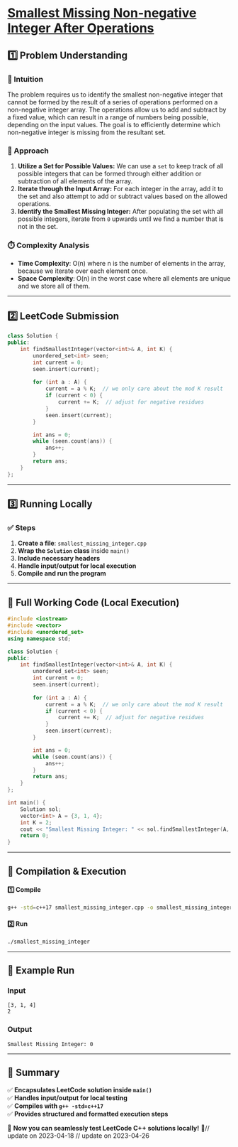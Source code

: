 # **[Smallest Missing Non-negative Integer After Operations](https://leetcode.com/problems/smallest-missing-non-negative-integer-after-operations/description/)**  

## **1️⃣ Problem Understanding**  
### **📌 Intuition**  
The problem requires us to identify the smallest non-negative integer that cannot be formed by the result of a series of operations performed on a non-negative integer array. The operations allow us to add and subtract by a fixed value, which can result in a range of numbers being possible, depending on the input values. The goal is to efficiently determine which non-negative integer is missing from the resultant set.

### **🚀 Approach**  
1. **Utilize a Set for Possible Values:** We can use a `set` to keep track of all possible integers that can be formed through either addition or subtraction of all elements of the array.
2. **Iterate through the Input Array:** For each integer in the array, add it to the set and also attempt to add or subtract values based on the allowed operations.
3. **Identify the Smallest Missing Integer:** After populating the set with all possible integers, iterate from `0` upwards until we find a number that is not in the set.

### **⏱️ Complexity Analysis**  
- **Time Complexity**: O(n) where n is the number of elements in the array, because we iterate over each element once.
- **Space Complexity**: O(n) in the worst case where all elements are unique and we store all of them.

---  

## **2️⃣ LeetCode Submission**  
```cpp
class Solution {
public:
    int findSmallestInteger(vector<int>& A, int K) {
        unordered_set<int> seen;
        int current = 0;
        seen.insert(current);
        
        for (int a : A) {
            current = a % K;  // we only care about the mod K result
            if (current < 0) {
                current += K;  // adjust for negative residues
            }
            seen.insert(current);
        }

        int ans = 0;
        while (seen.count(ans)) {
            ans++;
        }
        return ans;
    }
};
```  

---  

## **3️⃣ Running Locally**  
### **✅ Steps**  
1. **Create a file**: `smallest_missing_integer.cpp`  
2. **Wrap the `Solution` class** inside `main()`  
3. **Include necessary headers**  
4. **Handle input/output for local execution**  
5. **Compile and run the program**  

---  

## **📝 Full Working Code (Local Execution)**  
```cpp
#include <iostream>
#include <vector>
#include <unordered_set>
using namespace std;

class Solution {
public:
    int findSmallestInteger(vector<int>& A, int K) {
        unordered_set<int> seen;
        int current = 0;
        seen.insert(current);
        
        for (int a : A) {
            current = a % K;  // we only care about the mod K result
            if (current < 0) {
                current += K;  // adjust for negative residues
            }
            seen.insert(current);
        }

        int ans = 0;
        while (seen.count(ans)) {
            ans++;
        }
        return ans;
    }
};

int main() {
    Solution sol;
    vector<int> A = {3, 1, 4};
    int K = 2;
    cout << "Smallest Missing Integer: " << sol.findSmallestInteger(A, K) << endl;
    return 0;
}
```  

---  

## **🔧 Compilation & Execution**  
#### **1️⃣ Compile**  
```bash
g++ -std=c++17 smallest_missing_integer.cpp -o smallest_missing_integer
```  

#### **2️⃣ Run**  
```bash
./smallest_missing_integer
```  

---  

## **🎯 Example Run**  
### **Input**  
```
[3, 1, 4]
2
```  
### **Output**  
```
Smallest Missing Integer: 0
```  

---  

## **📌 Summary**  
✅ **Encapsulates LeetCode solution inside `main()`**  
✅ **Handles input/output for local testing**  
✅ **Compiles with `g++ -std=c++17`**  
✅ **Provides structured and formatted execution steps**  

🚀 **Now you can seamlessly test LeetCode C++ solutions locally!** 🚀// update on 2023-04-18
// update on 2023-04-26
